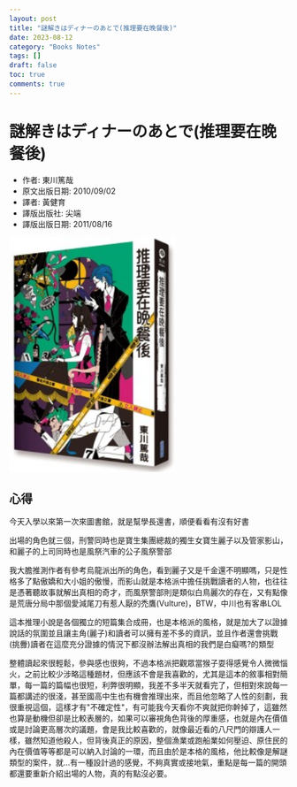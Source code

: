 ```yaml
---
layout: post
title: "謎解きはディナーのあとで(推理要在晚餐後)"
date: 2023-08-12
category: "Books Notes"
tags: []
draft: false
toc: true
comments: true
---
```


# 謎解きはディナーのあとで(推理要在晚餐後)
* 作者: 東川篤哉
* 原文出版日期: 2010/09/02
* 譯者: 黃健育
* 譯版出版社: 尖端
* 譯版出版日期: 2011/08/16

<img src="/assets/posts/推理要在晚餐後.jpg" alt="" width="300"/>
<!-- more -->

## 心得
今天入學以來第一次來圖書館，就是幫學長還書，順便看看有沒有好書

出場的角色就三個，刑警同時也是寶生集團總裁的獨生女寶生麗子以及管家影山，和麗子的上司同時也是風祭汽車的公子風祭警部

我大膽推測作者有參考烏龍派出所的角色，看到麗子又是千金還不明顯嗎，只是性格多了點傲嬌和大小姐的傲慢，而影山就是本格派中擔任挑戰讀者的人物，也往往是憑著聽故事就解出真相的奇才，而風祭警部則是類似白鳥麗次的存在，又有點像是荒唐分局中那個愛減尾刀有惹人厭的禿鷹(Vulture)，BTW，中川也有客串LOL

這本推理小說是各個獨立的短篇集合成冊，也是本格派的風格，就是加大了以證據說話的氛圍並且讓主角(麗子)和讀者可以擁有差不多的資訊，並且作者還會挑戰(挑釁)讀者在這麼充分證據的情況下都沒辦法解出真相的我們是白癡嗎?的類型

整體讀起來很輕鬆，參與感也很夠，不過本格派把觀眾當猴子耍得感覺令人微微惱火，之前比較少涉略這種題材，但應該不會是我喜歡的，尤其是這本的敘事相對簡單，每一篇的篇幅也很短，利弊很明顯，我差不多半天就看完了，但相對來說每一篇都講述的很淺，甚至國高中生也有機會推理出來，而且他忽略了人性的刻劃，我很重視這個，這樣才有"不確定性"，有可能我今天看你不爽就把你幹掉了，這雖然也算是動機但卻是比較表層的，如果可以審視角色背後的厚重感，也就是內在價值或是討論更高層次的議題，會是我比較喜歡的，就像最近看的八尺門的辯護人一樣，雖然知道他殺人，但背後真正的原因，整個漁業或跑船業如何壓迫、原住民的內在價值等等都是可以納入討論的一環，而且由於是本格的風格，他比較像是解謎類型的案件，就...有一種設計過的感覺，不夠真實或接地氣，重點是每一篇的開頭都還要重新介紹出場的人物，真的有點沒必要。